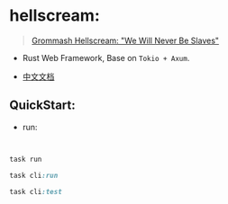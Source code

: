 # hellscream:

> [Grommash Hellscream: "We Will Never Be Slaves"](https://youtu.be/eb3Zo4doFQA)

- Rust Web Framework, Base on `Tokio + Axum`.

- [中文文档](README-CN.md)

## QuickStart:

- run:

```ruby


task run

task cli:run

task cli:test



```
